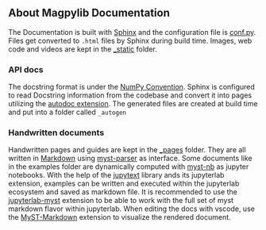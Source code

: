 ## About Magpylib Documentation

The Documentation is built with [Sphinx](http://www.sphinx-doc.org/en/main/) and
the configuration file is [conf.py](./conf.py). Files get converted to `.html`
files by Sphinx during build time. Images, web code and videos are kept in the
[\_static](./_static) folder.

### API docs

The docstring format is under the
[NumPy Convention](https://sphinxcontrib-napoleon.readthedocs.io/en/latest/example_numpy.html).
Sphinx is configured to read Docstring information from the codebase and convert
it into pages utilizing the
[autodoc extension](http://www.sphinx-doc.org/en/main/usage/extensions/autodoc.html).
The generated files are created at build time and put into a folder called
`_autogen`

### Handwritten documents
Handwritten pages and guides are kept in the [_pages](./_pages) folder. They are all written in [Markdown](https://www.markdownguide.org/) using [myst-parser](https://github.com/executablebooks/MyST-Parser) as interface. Some documents like in the examples folder are dynamically computed with [myst-nb](https://github.com/executablebooks/myst-nb) as jupyter notebooks. With the help of the [jupytext](https://github.com/mwouts/jupytext) library ands its jupyterlab extension, examples can be written and executed within the jupyterlab ecosystem and saved as markdown file. It is recommended to use the [jupyterlab-myst](https://github.com/executablebooks/jupyterlab-myst) extension to be able to work with the full set of myst markdown flavor within jupyterlab. When editing the docs with vscode, use the [MyST-Markdown](https://marketplace.visualstudio.com/items?itemName=ExecutableBookProject.myst-highlight) extension to visualize the rendered document.


